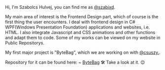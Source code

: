 Hi, I'm Szabolcs Hulvej, you can find me as [@szabixd](https://github.com/szabixd).

My main area of interest is the Frontend Design part, which of course is the first thing the user encounters. I deal with frontend design in C# WPF(Windows Presentation Foundation) applications and websites, i.e. HTML. I also integrate Javascript and CSS animations and other functions and adapt them to code. Some of my works can be viewed on my website in Public Repositorys. 

My first major project is "ByteBag", which we are working on with [@csuszy.](https://github.com/csuszy).


Repository for it can be found here: ~ [ByteBag](https://github.com/csuszy/ByteBag/tree/main) 🛠
Take a look at it. 😉
